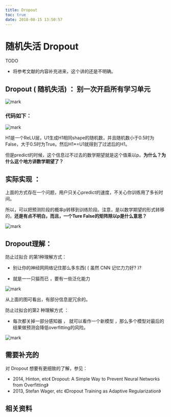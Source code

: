 ```yaml
---
title: Dropout
toc: true
date: 2018-08-15 13:50:57
---
```

# 随机失活 Dropout

TODO

- 将参考文献的内容补充进来，这个讲的还是不明确。


## Dropout ( 随机失活) ： 别一次开启所有学习单元

![mark](http://pacdb2bfr.bkt.clouddn.com/blog/image/180727/hGH4Clk0cF.png?imageslim)


### 代码如下：


![mark](http://pacdb2bfr.bkt.clouddn.com/blog/image/180727/3chdAea5IL.png?imageslim)

H1是一个ReLU层，U1生成H1相同shape的随机数，并且随机数小于0.5时为False，大于0.5时为True。然后H1*=U1就得到了过滤后的H1。

但是predict的时候，这个信息过不过去的数学期望就是这个值乘以p。**为什么？为什么这个地方讲数学期望了？**






## 实际实现 ：


上面的方式存在一个问题，用户只关心predict的速度，不关心你训练用了多长时间。

所以，可以把预测阶段的概率p转移到训练阶段。注意，是以数学期望的形式转移的。**还是有点不明白，而且，一个Ture False的矩阵除以p是什么意思？**


![mark](http://pacdb2bfr.bkt.clouddn.com/blog/image/180727/327GGFjji8.png?imageslim)




## Dropout理解：


防止过拟合 的第1种理解方式：

* 别让你的神经⽹网络记住那么多东西( ( 虽然 CNN 记忆⼒力好? )?

* 就是⼀一只猫而已 ，要有一些泛化能力


![mark](http://pacdb2bfr.bkt.clouddn.com/blog/image/180727/8G9IKA2g5d.png?imageslim)

从上面的图可看出，有部分信息是冗余的。

防止过拟合的第2 种理解方式 ：

* 每次都关掉一部分感知器 ， 就可以看作一个新模型 ，那么多个模型对最后的结果做预测会降低overfitting的风险。


![mark](http://pacdb2bfr.bkt.clouddn.com/blog/image/180727/lf6hE5dh47.png?imageslim)



## 需要补充的

对 Dropout 想要有更细致的了解，参见：

- 2014, Hinton, etc《 Dropout: A Simple Way to Prevent Neural Networks from Overfitting》
- 2013, Stefan Wager, etc 《Dropout Training as Adaptive Regularization》


## 相关资料
